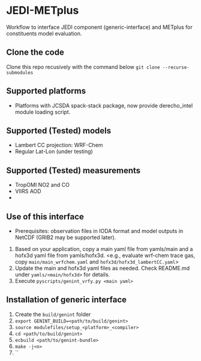 # JEDI-METplus
Workflow to interface JEDI component (generic-interface) and METplus for constituents model evaluation.

## Clone the code
Clone this repo recusively with the command below
`git clone --recurse-submodules`

## Supported platforms
* Platforms with JCSDA spack-stack package, now provide derecho_intel module loading script.

## Supported (Tested) models 
* Lambert CC projection: WRF-Chem
* Regular Lat-Lon (under testing)

## Supported (Tested) measurements
* TropOMI NO2 and CO
* VIIRS AOD
* 

## Use of this interface
* Prerequisites: observation files in IODA format and model outputs in NetCDF (GRIB2 may be supported later).
1. Based on your application, copy a main yaml file from yamls/main and a hofx3d yaml file from yamls/hofx3d.
   <e.g., evaluate wrf-chem trace gas, copy `main/main_wrfchem.yaml` and `hofx3d/hofx3d_lambertCC.yaml`>
2. Update the main and hofx3d yaml files as needed. Check README.md under `yamls/<main/hofx3d>` for details.
3. Execute `pyscripts/genint_vrfy.py <main yaml>`

## Installation of generic interface
1. Create the `build/genint` folder
2. `export GENINT_BUILD=<path/to/build/genint>`
3. `source modulefiles/setup_<platform>_<compiler>`
4. `cd <path/to/build/genint>`
5. `ecbuild <path/to/genint-bundle>`
6. `make -j<n>`
7. ``
